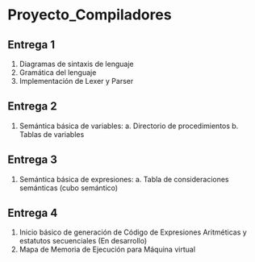# Proyecto_Compiladores
## Entrega 1
1. Diagramas de sintaxis de lenguaje
2. Gramática del lenguaje
3. Implementación de Lexer y Parser

## Entrega 2
1. Semántica básica de variables:
    a. Directorio de procedimientos
    b. Tablas de variables

## Entrega 3
1. Semántica básica de expresiones:
    a. Tabla de consideraciones semánticas (cubo semántico)

## Entrega 4
1. Inicio básico de generación de Código de Expresiones Aritméticas y estatutos secuenciales (En desarrollo)
2. Mapa de Memoria de Ejecución para Máquina virtual